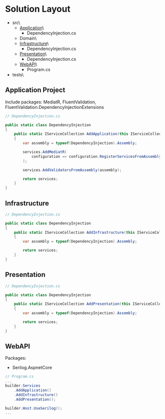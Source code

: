 # Solution Layout
* src\
  * [Application](#application-project)\
    * DependencyInjection.cs
  * Domain\
  * [Infrastructure](#infrastructure)\
    * DependencyInjection.cs
  * [Presentation](#presentation)\
    * DependencyInjection.cs
  * [WebAPI](#webapi)\
    * Program.cs
* tests\

## Application Project
Include packages: MediatR, FluentValidation, FluentValidation.DependencyInjectionExtensions
```csharp
// DependencyInjection.cs

public static class DependencyInjection
{
    public static IServiceCollection AddApplication(this IServiceCollection services)
    {
        var assembly = typeof(DependencyInjection).Assembly;

        services.AddMediatR(
            configuration => configuration.RegisterServicesFromAssembly(assembly)
        );

        services.AddValidatorsFromAssembly(assembly);

        return services;
    }
}
```

## Infrastructure
```csharp
// DependencyInjection.cs

public static class DependencyInjection
{
    public static IServiceCollection AddInfrastructure(this IServiceCollection services)
    {
        var assembly = typeof(DependencyInjection).Assembly;       

        return services;
    }
}
```

## Presentation
```csharp
// DependencyInjection.cs

public static class DependencyInjection
{
    public static IServiceCollection AddPresentation(this IServiceCollection services)
    {
        var assembly = typeof(DependencyInjection).Assembly;       

        return services;
    }
}
```

## WebAPI
Packages:
* Serilog.AspnetCore

```csharp
// Program.cs
...
builder.Services
    .AddApplication()
    .AddInfrastructure()
    .AddPresentation();

builder.Host.UseSerilog();
...
```
